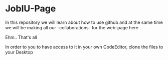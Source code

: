 # JobIU-Page
In this repository we will learn about how to use github and at the same time we will be making all our -collaborations- for the web-page here .

Ehm.. That's all

In order to you to have access to it in your own CodeEditor, clone the files to your Desktop
